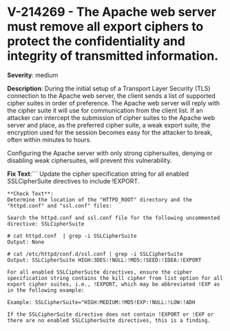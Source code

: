 # V-214269 - The Apache web server must remove all export ciphers to protect the confidentiality and integrity of transmitted information.

**Severity**: medium

**Description**:
During the initial setup of a Transport Layer Security (TLS) connection to the Apache web server, the client sends a list of supported cipher suites in order of preference. The Apache web server will reply with the cipher suite it will use for communication from the client list. If an attacker can intercept the submission of cipher suites to the Apache web server and place, as the preferred cipher suite, a weak export suite, the encryption used for the session becomes easy for the attacker to break, often within minutes to hours.

Configuring the Apache server with only strong ciphersuites, denying or disabling weak ciphersuites, will prevent this vulnerability.

**Fix Text**:```
Update the cipher specification string for all enabled SSLCipherSuite directives to include !EXPORT.
```
**Check Text**:
Determine the location of the "HTTPD_ROOT" directory and the "httpd.conf" and "ssl.conf" files:

Search the httpd.conf and ssl.conf file for the following uncommented directive: SSLCipherSuite

# cat httpd.conf  | grep -i SSLCipherSuite
Output: None

# cat /etc/httpd/conf.d/ssl.conf | grep -i SSLCipherSuite
Output: SSLCipherSuite HIGH:3DES:!NULL:!MD5:!SEED:!IDEA:!EXPORT

For all enabled SSLCipherSuite directives, ensure the cipher specification string contains the kill cipher from list option for all export cipher suites, i.e., !EXPORT, which may be abbreviated !EXP as in the following example:

Example: SSLCipherSuite="HIGH:MEDIUM:!MD5!EXP:!NULL:!LOW:!ADH

If the SSLCipherSuite directive does not contain !EXPORT or !EXP or there are no enabled SSLCipherSuite directives, this is a finding.
